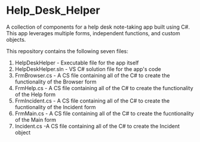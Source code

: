 # Help_Desk_Helper
A collection of components for a help desk note-taking app built using C#. This app leverages multiple forms, independent functions, and custom objects.

This repository contains the following seven files:

  1. HelpDeskHelper - Executable file for the app itself
  2. HelpDeskHelper.sln - VS C# solution file for the app's code
  3. FrmBrowser.cs - A CS file containing all of the C# to create the functionality of the Browser form
  4. FrmHelp.cs - A CS file containing all of the C# to create the functionality of the Help form
  5. FrmIncident.cs - A CS file containing all of the C# to create the fucntionality of the Incident form
  6. FrmMain.cs - A CS file containing all of the C# to create the fucntionality of the Main form
  7. Incident.cs -A CS file containing all of the C# to create the Incident object
